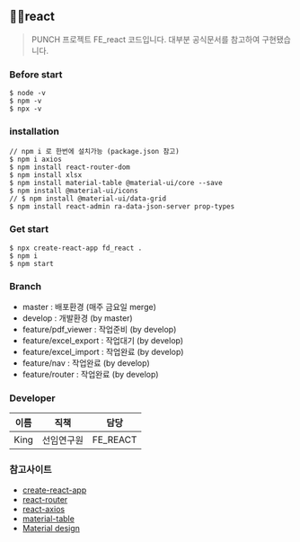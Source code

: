 ## :raising_hand_man:react

> PUNCH 프로젝트 FE_react 코드입니다. 대부분 공식문서를 참고하여 구현됐습니다.




### Before start
```
$ node -v
$ npm -v
$ npx -v
```


### installation
```
// npm i 로 한번에 설치가능 (package.json 참고)
$ npm i axios
$ npm install react-router-dom
$ npm install xlsx
$ npm install material-table @material-ui/core --save
$ npm install @material-ui/icons
// $ npm install @material-ui/data-grid
$ npm install react-admin ra-data-json-server prop-types
```



### Get start

```
$ npx create-react-app fd_react .
$ npm i
$ npm start
```





### Branch

- master                :     배포환경   (매주 금요일 merge)
- develop               :     개발환경   (by master)
- feature/pdf_viewer    :     작업준비   (by develop)
- feature/excel_export  :     작업대기   (by develop)
- feature/excel_import  :     작업완료   (by develop)
- feature/nav           :     작업완료   (by develop)
- feature/router        :     작업완료   (by develop)





### Developer

| 이름 | 직책       | 담당     |
| ---- | ---------- | -------- |
| King | 선임연구원 | FE_REACT |



### 참고사이트
- [create-react-app](https://ko.reactjs.org/docs/create-a-new-react-app.html#create-react-app)
- [react-router](https://reactrouter.com/web/api/Hooks)
- [react-axios](https://www.npmjs.com/package/react-axios)
- [material-table](https://material-table.com/#/)
- [Material design](https://material.io/)
